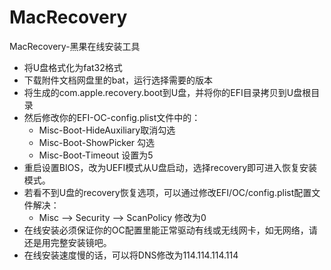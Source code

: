 # MacRecovery
MacRecovery-黑果在线安装工具
- 将U盘格式化为fat32格式
- 下载附件文档网盘里的bat，运行选择需要的版本
- 将生成的com.apple.recovery.boot到U盘，并将你的EFI目录拷贝到U盘根目录
- 然后修改你的EFI-OC-config.plist文件中的：
   - Misc-Boot-HideAuxiliary取消勾选
   - Misc-Boot-ShowPicker   勾选
   - Misc-Boot-Timeout     设置为5
- 重启设置BIOS，改为UEFI模式从U盘启动，选择recovery即可进入恢复安装模式。
- 若看不到U盘的recovery恢复选项，可以通过修改EFI/OC/config.plist配置文件解决：
   - Misc --> Security --> ScanPolicy  修改为0 
- 在线安装必须保证你的OC配置里能正常驱动有线或无线网卡，如无网络，请还是用完整安装镜吧。
- 在线安装速度慢的话，可以将DNS修改为114.114.114.114
